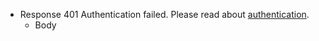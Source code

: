 + Response 401
    Authentication failed. Please read about [authentication](#authentication).
    + Body